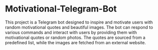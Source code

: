 # Motivational-Telegram-Bot
This project is a Telegram bot designed to inspire and motivate users with random motivational quotes and beautiful images. The bot can respond to various commands and interact with users by providing them with motivational quotes or random photos. The quotes are sourced from a predefined list, while the images are fetched from an external website.

